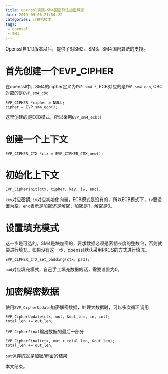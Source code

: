 ```yaml
---
title: openssl实践-SM4国密算法加密解密
date: 2019-09-06 21:54:22
categories: 计算机技术
tags:
 - openssl
 - SM4
---
```


Openssl自1.1.1版本以后，提供了对SM2、SM3、SM4国密算法的支持。 

# 首先创建一个EVP_CIPHER
在openssl中，SM4的cipher定义为`EVP_sm4_*`, ECB对应的是`EVP_sm4_ecb`, CBC对应的是`EVP_sm4_cbc`

    EVP_CIPHER *cipher = NULL;
    cipher = EVP_sm4_ecb();

这里创建的是ECB模式，所以采用`EVP_sm4_ecb()`

# 创建一个上下文

    EVP_CIPHER_CTX *ctx = EVP_CIPHER_CTX_new();

# 初始化上下文

    EVP_CipherInit(ctx, cipher, key, iv, enc);

`key`对应密钥, `iv`对应初始化向量，ECB模式是没有的，所以ECB模式下，`iv`要设置为空，`enc`表示是加密还是解密，加密是1，解密是0。

# 设置填充模式
这一步是可选的，SM4是块加密的，要求数据必须是密钥长度的整数倍，否则就要进行填充。如果没有这一步，openssl默认采用PKCS的方式进行填充。

    EVP_CIPHER_CTX_set_padding(ctx, pad);
    
`pad`对应填充模式，自己手工填充数据的话，需要设置为0。

# 加密解密数据
使用`EVP_CipherUpdate`加密解密数据，处理大数据时，可以多次循环调用

    EVP_CipherUpdate(ctx, out, &out_len, in, inl);
    total_len += out_len; 

`EVP_CipherFinal`输出数据的最后一部分

    EVP_CipherFinal(ctx, out + total_len, &out_len);
    total_len += out_len;

`out`保存的就是加密/解密的结果

本文结束。